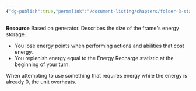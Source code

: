 ```yaml
---
{"dg-publish":true,"permalink":"/document-listing/chapters/folder-3-statistics/generator-stats-folder/energy-capacity/"}
---
```


**Resource**
Based on generator. Describes the size of the frame's energy storage.
- You lose energy points when performing actions and abilities that cost energy.
- You replenish energy equal to the Energy Recharge statistic at the beginning of your turn.

When attempting to use something that requires energy while the energy is already 0, the unit overheats.